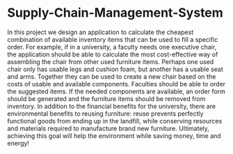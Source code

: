 # Supply-Chain-Management-System
In this project we design an application to calculate the cheapest combination of available inventory items that can be used to fill a specific order. For example, if in a university, a faculty needs one executive chair, the application should be able to calculate the most cost-effective way of assembling the chair from other used furniture items. Perhaps one used chair only has usable legs and cushion foam, but another has a usable seat and arms. Together they can be used to create a new chair based on the costs of usable and available components. Faculties should be able to order the suggested items. If the needed components are available, an order form should be generated and the furniture items should be removed from inventory. In addition to the financial benefits for the university, there are environmental benefits to reusing furniture: reuse prevents perfectly functional goods from ending up in the landfill, while conserving resources and materials required to manufacture brand new furniture. Ultimately, achieving this goal will help the environment while saving money, time and energy!
